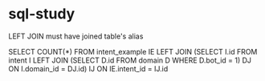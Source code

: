 # sql-study

LEFT JOIN must have joined table's alias

SELECT COUNT(*) FROM intent_example IE LEFT JOIN (SELECT I.id FROM intent I LEFT JOIN (SELECT D.id FROM domain D WHERE D.bot_id = 1) DJ ON I.domain_id = DJ.id) IJ ON IE.intent_id = IJ.id
